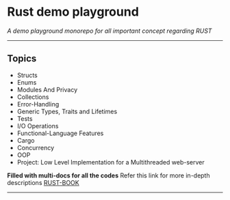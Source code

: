 # Rust demo playground

_A demo playground monorepo for all important concept regarding RUST_

---

## **Topics**

- Structs
- Enums
- Modules And Privacy
- Collections
- Error-Handling
- Generic Types, Traits and Lifetimes
- Tests
- I/O Operations
- Functional-Language Features
- Cargo
- Concurrency
- OOP
- Project: Low Level Implementation for a Multithreaded web-server

**Filled with multi-docs for all the codes**
Refer this link for more in-depth descriptions
[RUST-BOOK](https://doc.rust-lang.org/book/)

---
